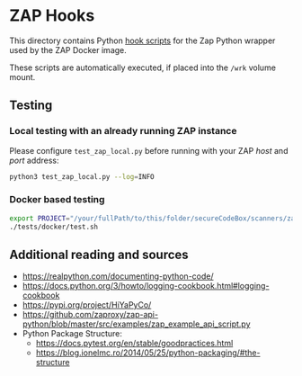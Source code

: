 # ZAP Hooks

This directory contains Python [hook scripts](https://www.zaproxy.org/docs/docker/scan-hooks/)
for the Zap Python wrapper used by the ZAP Docker image.

These scripts are automatically executed, if placed into the `/wrk` volume mount.


## Testing

### Local testing with an already running ZAP instance
Please configure `test_zap_local.py` before running with your ZAP _host_ and _port_ address:
```bash
python3 test_zap_local.py --log=INFO
```

### Docker based testing
```bash
export PROJECT="/your/fullPath/to/this/folder/secureCodeBox/scanners/zap-extended"
./tests/docker/test.sh
```

## Additional reading and sources
* https://realpython.com/documenting-python-code/
* https://docs.python.org/3/howto/logging-cookbook.html#logging-cookbook
* https://pypi.org/project/HiYaPyCo/
* https://github.com/zaproxy/zap-api-python/blob/master/src/examples/zap_example_api_script.py
* Python Package Structure:
  * https://docs.pytest.org/en/stable/goodpractices.html
  * https://blog.ionelmc.ro/2014/05/25/python-packaging/#the-structure
